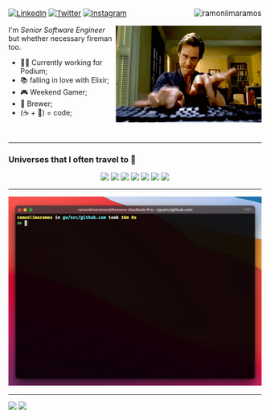 

<p align="left" style="font-size:15px">
<a href="https://www.linkedin.com/in/ramon-de-lima-ramos-35847024/"><img src="https://img.shields.io/badge/LinkedIn--_.svg?style=social&logo=linkedin" alt="LinkedIn"></a>
<a href="https://twitter.com/ramonlimaramos/"><img src="https://img.shields.io/badge/Twitter--_.svg?style=social&logo=linkedin" alt="Twitter"></a>
<a href="https://www.instagram.com/ramonlimaramos/"><img src="https://img.shields.io/badge/Instagram--_.svg?style=social&logo=Instagram" alt="Instagram"></a>
<img align="right"src="https://komarev.com/ghpvc/?username=ramonlimaramos&label=Profile%20views&color=0e75b6&style=flat-square" alt="ramonlimaramos" />
</p>

<p>
<img align="right" width="290em" height="193em" src="https://raw.githubusercontent.com/ramonlimaramos/ramonlimaramos/master/img/jim_the_typer.gif" alt="Image showing Ramon Ramos, full stack developer">

I'm <em>Senior Software Engineer</em> but whether necessary fireman too.

- 👨‍💻 Currently working for Podium;
- :books: falling in love with Elixir;
- 🎮 Weekend Gamer;
- 🍺 Brewer;
- (☕ + 🎸) = code;
</p>

<br/>

____

### Universes that I often travel to :rocket:

<p align="center">
<a href="#"><img src="https://img.shields.io/badge/Python--_.svg?logo=Python&style=social"></a>
  <a href="#"><img src="https://img.shields.io/badge/NodeJs--_.svg?logo=Node.js&style=social"></a>
  <a href="#"><img src="https://img.shields.io/badge/Go--_.svg?logo=Go&style=social"></a>
  <a href="#"><img src="https://img.shields.io/badge/Elixir--_.svg?logo=Elixir&style=social"></a>
  <a href="#"><img src="https://img.shields.io/badge/Docker--_.svg?logo=Docker&style=social"></a>
  <a href="#"><img src="https://img.shields.io/badge/Kubernetes--_.svg?logo=Kubernetes&style=social"></a>
  <a href="#"><img src="https://img.shields.io/badge/React--_.svg?logo=React&style=social"></a>
</p>

____

<p align="center">
<img src="https://raw.githubusercontent.com/ramonlimaramos/ramonlimaramos/master/img/intro_go_app.gif" alt="Image showing Ramon Ramos, golang app">
</p>

____

<p>
  <img height="180em" src="https://github-readme-stats.vercel.app/api?username=ramonlimaramos&show_icons=true&hide_border=true&&count_private=true&include_all_commits=true" />
  <img height="180em" src="https://github-readme-stats.vercel.app/api/top-langs/?username=ramonlimaramos&exclude_repo=KNN-Image-Classification&show_icons=true&hide_border=true&layout=compact&langs_count=8"/>
</p>
